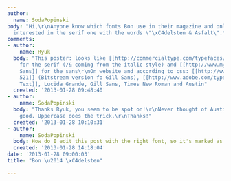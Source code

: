 ```yaml
---
author:
  name: SodaPopinski
body: "Hi,\r\nAnyone know which fonts Bon use in their magazine and online?\r\nEspecially
  interested in the serif one with the words \"\xC4delsten & Asfalt\".\r\n\r\n[img:sites/default/files/old-images/Eric-Broms_minimag-poster_5929.jpg]"
comments:
- author:
    name: Ryuk
  body: "This poster: looks like [[http://commercialtype.com/typefaces/austin|Austin]]
    for the serif (/& coming from the italic style) and [[http://www.myfonts.com/fonts/mti/gill-sans/|Gill
    Sans]] for the sans\r\nOn website and according to css: [[http://www.myfonts.com/fonts/bitstream/humanist-521/|Humanist
    521]] (Bitstream version fo Gill Sans), [[http://www.adobe.com/type/browser/landing/adobetext/adobetext.html|Adobe
    Text]], Lucida Grande, Gill Sans, Times New Roman and Austin"
  created: '2013-01-28 09:48:40'
- author:
    name: SodaPopinski
  body: "Thanks Ryuk, you seem to be spot on!\r\nNever thought of Austin looking that
    good. Uppercase does the trick.\r\nThanks!"
  created: '2013-01-28 10:10:31'
- author:
    name: SodaPopinski
  body: How do I edit this post with the right font, so it's marked as solved ID?
  created: '2013-01-28 14:18:04'
date: '2013-01-28 09:00:03'
title: "Bon \u2014 \xC4delsten"

---
```


